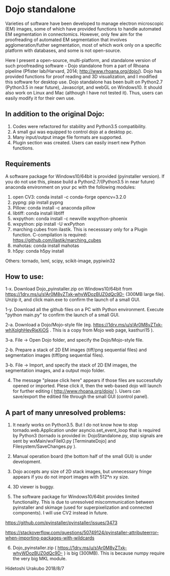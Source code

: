 # Dojo standalone

Varieties of software have been developed to manage electron microscopic (EM) images, some of which have provided functions to handle automated EM segmentation in connectomics. However, only few aim for the proofreading of automated EM segmentation that involves agglomeration/futher segmentation, most of which work only on a specific platform with databases, and some is not open-source.


   Here I present a open-source, multi-platform, and standalone version of such proofreading software - Dojo standalone from a part of Rhoana pipeline (Pfister lab/Harvard, 2014; http://www.rhoana.org/dojo/). Dojo has provided functions for proof reading and 3D visualization, and I modified this software for desktop use. Dojo standalone has been built on Python2.7 (Python3.5 in near future), Javascript, and webGL on Windows10. It should also work on Linux and Mac (although I have not tested it). Thus, users can easily modify it for their own use.


## In addition to the original Dojo:

1) Codes were refactored for stability and Python3.5 compatibility. 
2) A small gui was equipped to control dojo at a desktop pc.
3) Many input/output image file formats are supported. 
4) Plugin section was created. Users can easily insert new Python functions.


## Requirements
A software package for Windows10/64bit is provided (pyinstaller version). If you do not use this, please build a Python2.7/(Python3.5 in near future) anaconda environment on your pc with the following modules:


1) open CV3: conda install -c conda-forge opencv=3.2.0
2) pypng: pip install pypng
3) Pillow: conda install -c anaconda pillow
4) libtiff: conda install libtiff
5) wxpython: conda install -c newville wxpython-phoenix
6) wxpython: pip install -U wxPython
7) marching cubes from ilastik. This is necesssary only for a Plugin function. C-compilation is required: https://github.com/ilastik/marching_cubes
8) mahotas: conda install mahotas
9) h5py: conda h5py install

Others: tornado, lxml, scipy, scikit-image, pypiwin32

## How to use:

1-x. Download Dojo_pyinstaller.zip on Windows10/64bit from https://1drv.ms/u/s!Ar0M8vZTxk-whyWDozBUZ0dQc9D- (300MB large file). Unzip it, and click main.exe to confirm the launch of a small GUI.

1-y. Download all the github files on a PC with Python environment. Execute "python main.py" to confirm the launch of a small GUI.

2-a. Download a Dojo/Mojo-style file (eg. https://1drv.ms/u/s!Ar0M8vZTxk-whXolghHevRjeXiOS . This is a copy from Mojo web page, kasthuri15 ).

3-a. File -> Open Dojo folder, and specify the Dojo/Mojo-style file.

2-b. Prepare a stack of 2D EM images (tiff/png sequential files) and segmentation images (tiff/png sequential files).

3-b. File -> Import, and specify the stack of 2D EM images, the segmentation images, and a output mojo folder.

4. The message "please click here" appears if those files are successfully opened or imported. Plese click it, then the web-based dojo will launch for further editing ( http://www.rhoana.org/dojo/ ). Users can save/export the editied file through the small GUI (control panel). 

## A part of many unresolved problems:

1) It nearly works on Python3.5. But I do not know how to stop tornado.web.Application under asyncio.set_event_loop that is required by Python3 (tornado is provided in: DojoStandalone.py, stop signals are sent by wxMain/wxFileIO.py [TerminateDojo] and Filesystem/SaveChanges.py ). 

2) Manual operation board (the bottom half of the small GUI) is under development.

3) Dojo accepts any size of 2D stack images, but unnecessary fringe appears if you do not import images with 512*n xy size.  

4) 3D viewer is buggy.

5) The software package for Windows10/64bit provides limited functionality. This is due to unresolved miscommunication between pyinstaller and skimage (used for superpixelization and connected components). I will use CV2 instead in future.

https://github.com/pyinstaller/pyinstaller/issues/3473
 
https://stackoverflow.com/questions/50749124/pyinstaller-attributeerror-when-importing-packages-with-wildcards

6) Dojo_pyinstaller.zip ( https://1drv.ms/u/s!Ar0M8vZTxk-whyWDozBUZ0dQc9D- ) is big (300MB). This is because numpy require the very big MKL module.  

Hidetoshi Urakubo
2018/8/7

